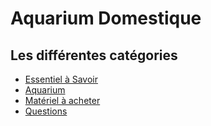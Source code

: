 # Aquarium Domestique
## Les différentes catégories
 - [Essentiel à Savoir](http://github.com)
 - [Aquarium](http://github.com)
 - [Matériel à acheter](http://github.com)
 - [Questions](http://github.com)
